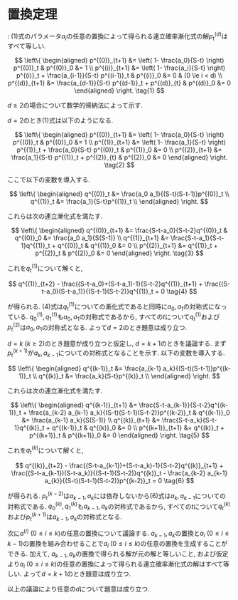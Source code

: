 # 置換定理

: (1)式のパラメータ$a_i$の任意の置換によって得られる連立確率漸化式の解$p^{(d)}_t$はすべて等しい.

$$
\left\{
\begin{aligned}
p^{(0)}_{t+1} &= \left( 1- \frac{a_0}{S-t} \right) p^{(0)}_t & p^{(0)}_0 &= 1 \\
p^{(i)}_{t+1} &= \left( 1- \frac{a_i}{S-t} \right) p^{(i)}_t + \frac{a_{i-1}}{S-t} p^{(i-1)}_t & p^{(i)}_0 &= 0 & (0 \le i < d) \\
p^{(d)}_{t+1} &= \frac{a_{d-1}}{S-t} p^{(d-1)}_t + p^{(d)}_{t} & p^{(d)}_0 &= 0
\end{aligned}
\right.
\tag{1}
$$

$d \ge 2$の場合について数学的帰納法によって示す.

$d = 2$のとき(1)式は以下のようになる.

$$
\left\{
\begin{aligned}
p^{(0)}_{t+1} &= \left( 1- \frac{a_0}{S-t} \right) p^{(0)}_t & p^{(0)}_0 &= 1 \\
p^{(1)}_{t+1} &= \left( 1- \frac{a_1}{S-t} \right) p^{(1)}_t + \frac{a_0}{S-t} p^{(0)}_t & p^{(1)}_0 &= 0 \\
p^{(2)}_{t+1} &= \frac{a_1}{S-t} p^{(1)}_t + p^{(2)}_{t} & p^{(2)}_0 &= 0
\end{aligned}
\right.
\tag{2}
$$

ここで以下の変数を導入する.

$$
\left\{
\begin{aligned}
q^{(0)}_t &= \frac{a_0 a_1}{(S-t)(S-t-1)}p^{(0)}_t \\
q^{(1)}_t &= \frac{a_1}{S-t}p^{(1)}_t \\
\end{aligned}
\right.
$$

これらは次の連立漸化式を満たす.

$$
\left\{
\begin{aligned}
q^{(0)}_{t+1} &= \frac{S-t-a_0}{S-t-2}q^{(0)}_t & q^{(0)}_0 &= \frac{a_0 a_1}{S(S-1)} \\
q^{(1)}_{t+1} &= \frac{S-t-a_1}{S-t-1}q^{(1)}_t + q^{(0)}_t & q^{(1)}_0 &= 0 \\
p^{(2)}_{t+1} &= q^{(1)}_t + p^{(2)}_t & p^{(2)}_0 &= 0
\end{aligned}
\right.
\tag{3}
$$

これを$q^{(1)}_t$について解くと,

$$
q^{(1)}_{t+2} - \frac{(S-t-a_0)+(S-t-a_1)-1}{S-t-2}q^{(1)}_{t+1} + \frac{(S-t-a_0)(S-t-a_1)}{(S-t-1)(S-t-2)}q^{(1)}_t = 0
\tag{4}
$$

が得られる. (4)式は$q^{(1)}_t$についての漸化式であると同時に$a_0, a_1$の対称式になっている. $q^{(1)}_0, q^{(1)}_1$も$a_0, a_1$の対称式であるから, すべての$t$について$q^{(1)}_t$および$p^{(2)}_t$は$a_0, a_1$の対称式となる. よって$d = 2$のとき題意は成り立つ.

$d = k \ (k \ge 2)$のとき題意が成り立つと仮定し, $d = k+1$のときを議論する. まず$p^{(k+1)}_t$が$a_k, a_{k-1}$についての対称式となることを示す. 以下の変数を導入する.

$$
\left\{
\begin{aligned}
q^{(k-1)}_t &= \frac{a_{k-1} a_k}{(S-t)(S-t-1)}p^{(k-1)}_t \\
q^{(k)}_t &= \frac{a_k}{S-t}p^{(k)}_t \\
\end{aligned}
\right.
$$

これらは次の連立漸化式を満たす.

$$
\left\{
\begin{aligned}
q^{(k-1)}_{t+1} &= \frac{S-t-a_{k-1}}{S-t-2}q^{(k-1)}_t + \frac{a_{k-2} a_{k-1} a_k}{(S-t)(S-t-1)(S-t-2)}p^{(k-2)}_t & q^{(k-1)}_0 &= \frac{a_{k-1} a_k}{S(S-1)} \\
q^{(k)}_{t+1} &= \frac{S-t-a_k}{S-t-1}q^{(k)}_t + q^{(k-1)}_t & q^{(k)}_0 &= 0 \\
p^{(k+1)}_{t+1} &= q^{(k)}_t + p^{(k+1)}_t & p^{(k+1)}_0 &= 0
\end{aligned}
\right.
\tag{5}
$$

これを$q^{(k)}_t$について解くと,

$$
q^{(k)}_{t+2} - \frac{(S-t-a_{k-1})+(S-t-a_k)-1}{S-t-2}q^{(k)}_{t+1} + \frac{(S-t-a_{k-1})(S-t-a_k)}{(S-t-1)(S-t-2)}q^{(k)}_t - \frac{a_{k-2} a_{k-1} a_{k}}{(S-t)(S-t-1)(S-t-2)}p^{(k-2)}_t = 0
\tag{6}
$$

が得られる. $p^{(k-2)}_t$は$a_{k-1}, a_k$には依存しないから(6)式は$a_k, a_{k-1}$についての対称式である. $q^{(k)}_0, q^{(k)}_1$も$a_{k-1}, a_k$の対称式であるから, すべての$t$について$q^{(k)}_t$および$p^{(k+1)}_t$は$a_{k-1}, a_k$の対称式となる.

次に$a^{(i)} \ (0 \le i \le k)$の任意の置換について議論する. $a_{k-1}, a_k$の置換と$a_i \ (0 \le i \le k-1)$の置換を組み合わせることで$a_i \ (0 \le i \le k)$の任意の置換を生成することができる. 加えて, $a_{k-1}, a_k$の置換で得られる解が元の解と等しいこと, および仮定より$a_i \ (0 \le i \le k)$の任意の置換によって得られる連立確率漸化式の解はすべて等しい. よって$d = k+1$のとき題意は成り立つ.

以上の議論により任意の$d$について題意は成り立つ.

